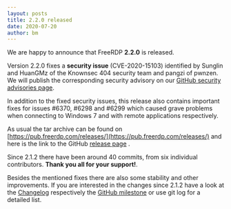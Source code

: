 ```yaml
---
layout: posts
title: 2.2.0 released
date: 2020-07-20
author: bm
---
```


We are happy to announce that FreeRDP **2.2.0** is released.

Version 2.2.0 fixes a **security issue** (CVE-2020-15103)
identified by Sunglin and HuanGMz of the Knownsec 404 security team and pangzi of pwnzen.
We will publish the corresponding security advisory on our [GitHub security advisories
page](https://github.com/FreeRDP/FreeRDP/security/advisories).


In addition to the fixed security issues, this release also contains important fixes for issues
#6370, #6298 and #6299 which caused grave problems when connecting to Windows 7 and with remote
applications respectively.


As usual the tar archive can be found on
[https://pub.freerdp.com/releases/](https://pub.freerdp.com/releases/) and here is the link to the
GitHub [release page](https://github.com/FreeRDP/FreeRDP/releases/tag/2.2.0) .

Since 2.1.2 there have been around 40 commits, from six individual contributors.
**Thank you all for your support!**.


Besides the mentioned fixes there are also some stability and other improvements. If you are interested
in the changes since 2.1.2 have a look at the [Changelog](https://github.com/FreeRDP/FreeRDP/blob/2.2.0/ChangeLog) respectively the [GitHub milestone](https://github.com/FreeRDP/FreeRDP/milestone/16?closed=1) or use git log for a detailed list.
